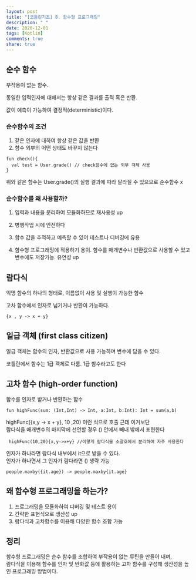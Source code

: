 ```yaml
---
layout: post
title: "[코틀린기초] 8. 함수형 프로그래밍"
description: " "
date: 2020-12-01
tags: [Kotlin]
comments: true
share: true
--- 
```


## 순수 함수  

부작용이 없는 함수.  

동일한 입력인자에 대해서는 항상 같은 결과를 출력 혹은 반환.  

값이 예측이 가능하여 결정적(deterministic)이다.  

### 순수함수의 조건  

1. 같은 인자에 대하여 항상 같은 값을 반환  
2. 함수 외부의 어떤 상태도 바꾸지 않는다  

```
fun check(){  
  val test = User.grade() // check함수에 없는 외부 객체 사용  
}  
```

위와 같은 함수는 User.grade()의 실행 결과에 따라 달라질 수 있으므로 순수함수 x  

### 순수함수를 왜 사용할까?  

1. 입력과 내용을 분리하여 모듈화하므로 재사용성 up  

2. 병행작업 시에 안전하다  

3. 함수 값을 추적하고 예측할 수 있어 테스트나 디버깅에 유용  

4. 함수형 프로그래밍에 적용하기 용이. 함수를 매개변수나 반환값으로 사용할 수 있고 변수에도 저장가능. 유연성 up   

## 람다식  

익명 함수의 하나의 형태로, 이름없이 사용 및 실행이 가능한 함수  

고차 함수에서 인자로 넘기거나 반환이 가능하다.  

```
{x , y -> x + y}  
```

## 일급 객체 (first class citizen)  

일급 객체는 함수의 인자, 반환값으로 사용 가능하며 변수에 담을 수 있다.  

코틀린에서 함수는 1급 객체로 다룸. 1급 함수라고도 한다  
  
## 고차 함수 (high-order function)  
  
함수를 인자로 받거나 반환하는 함수  

```
fun highFunc(sum: (Int,Int) -> Int, a:Int, b:Int): Int = sum(a,b)  
```

highFunc({x,y -> x + y}, 10 ,20) 이런 식으로 호출 근데 이거보단  
람다식을 매개변수의 마지막에 선언할 경우 () 안에서 빼내 밖에서 표현한다  

``` 
 highFunc(10,20){x,y->x+y} //이렇게 람다식을 소괄호에서 분리하여 자주 사용한다  
```

인자가 하나라면 람다식 내부에서 it으로 받을 수 있다.  
인자가 하나면서 그 인자가 람다라면 () 생략 가능  

```
people.maxby({it.age}) -> people.maxby{it.age}  
```

## 왜 함수형 프로그래밍을 하는가?  

1. 프로그래밍을 모듈화하여 디버깅 및 테스트 용이  
2. 간략한 표현식으로 생산성 up  
3. 람다식과 고차함수를 이용해 다양한 함수 조합 가능  

## 정리  
  
함수형 프로그래밍은 순수 함수를 조합하여 부작용이 없는 루틴을 만들어 내며,  
람다식을 이용해 함수를 인자 및 반화값 등에 활용하는 고차 함수를 구성해 생산성을 높인 프로그래밍 방법이다.  







